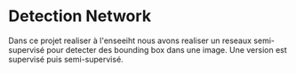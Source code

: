 # Detection Network
Dans ce projet realiser à l'enseeiht nous avons realiser un reseaux semi-supervisé pour detecter des bounding box dans une image. Une version est supervisé puis semi-supervisé.
